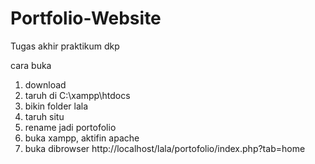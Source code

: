 # Portfolio-Website
Tugas akhir praktikum dkp

cara buka
1. download 
2. taruh di C:\xampp\htdocs
3. bikin folder lala
4. taruh situ
5. rename jadi portofolio
6. buka xampp, aktifin apache
7. buka dibrowser http://localhost/lala/portofolio/index.php?tab=home

